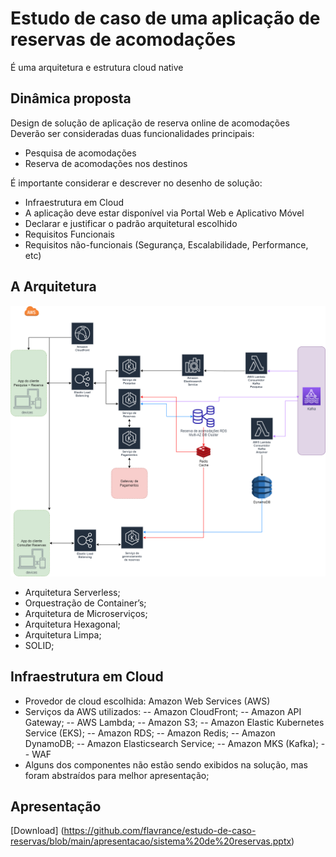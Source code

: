 # Estudo de caso de uma aplicação de reservas de acomodações
É uma arquitetura e estrutura cloud native

## Dinâmica proposta
Design de solução de aplicação de reserva online de acomodações 
Deverão ser consideradas duas funcionalidades principais: 
- Pesquisa de acomodações
- Reserva de acomodações nos destinos 

É importante considerar e descrever no desenho de solução: 

- Infraestrutura em Cloud 
- A aplicação deve estar disponível via Portal Web e Aplicativo Móvel 
- Declarar e justificar o padrão arquitetural escolhido
- Requisitos Funcionais 
- Requisitos não-funcionais (Segurança, Escalabilidade, Performance, etc) 

## A Arquitetura
![Arquitetura de Solução](https://raw.githubusercontent.com/flavrance/estudo-de-caso-reservas/main/draw.io/sistemas%20de%20reservas.drawio.png)
- Arquitetura Serverless;
- Orquestração de Container’s;
- Arquitetura de Microserviços;
- Arquitetura Hexagonal;
- Arquitetura Limpa;
- SOLID;

## Infraestrutura em Cloud
- Provedor de cloud escolhida: Amazon Web Services (AWS)
- Serviços da AWS utilizados:
-- Amazon CloudFront;
-- Amazon API Gateway;
-- AWS Lambda;
-- Amazon S3;
-- Amazon Elastic Kubernetes Service (EKS);
-- Amazon RDS;
-- Amazon Redis;
-- Amazon DynamoDB;
-- Amazon Elasticsearch Service;
-- Amazon MKS (Kafka);
-- WAF
- Alguns dos componentes não estão sendo exibidos na solução, mas foram abstraídos para melhor apresentação;
 
## Apresentação
[Download] (https://github.com/flavrance/estudo-de-caso-reservas/blob/main/apresentacao/sistema%20de%20reservas.pptx)